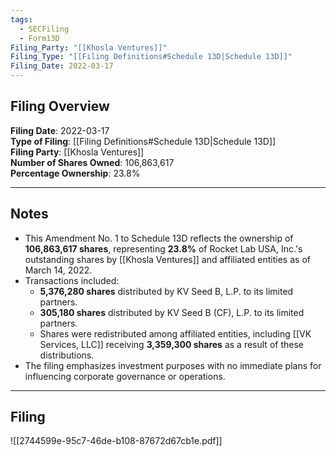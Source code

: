 ```yaml
---
tags:
  - SECFiling
  - Form13D
Filing_Party: "[[Khosla Ventures]]"
Filing_Type: "[[Filing Definitions#Schedule 13D|Schedule 13D]]"
Filing_Date: 2022-03-17
---
```


## Filing Overview

**Filing Date**: 2022-03-17  
**Type of Filing**: [[Filing Definitions#Schedule 13D|Schedule 13D]]  
**Filing Party**: [[Khosla Ventures]]  
**Number of Shares Owned**: 106,863,617  
**Percentage Ownership**: 23.8%

---

## Notes

- This Amendment No. 1 to Schedule 13D reflects the ownership of **106,863,617 shares**, representing **23.8%** of Rocket Lab USA, Inc.'s outstanding shares by [[Khosla Ventures]] and affiliated entities as of March 14, 2022.
- Transactions included:
  - **5,376,280 shares** distributed by KV Seed B, L.P. to its limited partners.
  - **305,180 shares** distributed by KV Seed B (CF), L.P. to its limited partners.
  - Shares were redistributed among affiliated entities, including [[VK Services, LLC]] receiving **3,359,300 shares** as a result of these distributions.
- The filing emphasizes investment purposes with no immediate plans for influencing corporate governance or operations.

---

## Filing

![[2744599e-95c7-46de-b108-87672d67cb1e.pdf]]
